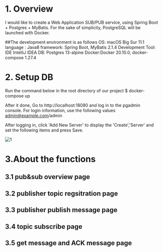 # 1. Overview
I would like to create a Web Application SUB/PUB service, using Spring Boot + Postgres + MyBatis.
For the sake of simplicity, PostgreSQL will be launched with Docker.

##The development environment is as follows
OS: macOS Big Sur 11.1
language : Java8
framework: Spring Boot, MyBatis 2.1.4
Development Tool: IDE IntelliJ IDEA
DB: Postgres	13-alpine
Docker:Docker	20.10.0, docker-compose	1.27.4



# 2. Setup DB
Run the command below in the root directory of our project
$ docker-compose up

After it done,
Go to http://localhost:18080 
and log in to the pgadmin console. For login information, use the following values
admin@example.com/admin

After logging in, click 'Add New Server' to display the 'Create','Server'  and set the following items and press Save.

![1](https://user-images.githubusercontent.com/83208891/117642429-35d73480-b1c2-11eb-8f2e-ae8f591a5bc8.JPG)

# 3.About the functions
## 3.1 pub&sub overview page

## 3.2 publisher topic regsitration page

## 3.3 publisher publish message page

## 3.4 topic subscribe page

## 3.5 get message and ACK message page 





